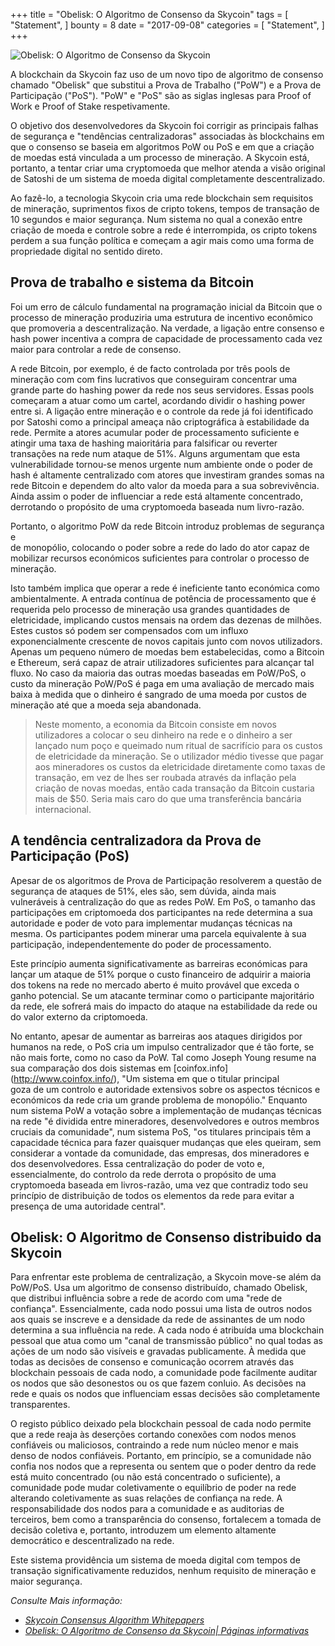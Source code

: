 +++
title = "Obelisk: O Algoritmo de Consenso da Skycoin"
tags = [
    "Statement",
]
bounty = 8
date = "2017-09-08"
categories = [
    "Statement",
]
+++

![Obelisk: O Algoritmo de Consenso da Skycoin](/img/obelisk-the-skycoin-consensus-algorithm.png)

A blockchain da Skycoin faz uso de um novo tipo de algoritmo de consenso chamado 
"Obelisk" que substitui a Prova de Trabalho ("PoW") e a Prova de Participação ("PoS"). 
"PoW" e "PoS" são as siglas inglesas para Proof of Work e Proof of Stake respetivamente.

O objetivo dos desenvolvedores da Skycoin foi corrigir as principais falhas de 
segurança e "tendências centralizadoras" associadas às blockchains em que o 
consenso se baseia em algoritmos PoW ou PoS e em que a criação de moedas está vinculada 
a um processo de mineração. A Skycoin está, portanto, a tentar criar uma cryptomoeda 
que melhor atenda a visão original de Satoshi de um sistema de moeda digital 
completamente descentralizado.

Ao fazê-lo, a tecnologia Skycoin cria uma rede blockchain sem requisitos de 
mineração, suprimentos fixos de cripto tokens, tempos de transação de 10 segundos 
e maior segurança. Num sistema no qual a conexão entre criação de moeda e 
controle sobre a rede é interrompida, os cripto tokens perdem a sua função 
política e começam a agir mais como uma forma de propriedade digital no 
sentido direto.


## Prova de trabalho e sistema da Bitcoin

Foi um erro de cálculo fundamental na programação inicial da Bitcoin que
o processo de mineração produziria uma estrutura de incentivo econômico que
promoveria a descentralização. Na verdade, a ligação entre consenso e hash 
power incentiva a compra de capacidade de processamento cada vez maior para
controlar a rede de consenso.

A rede Bitcoin, por exemplo, é de facto controlada por três pools de mineração com 
com fins lucrativos que conseguiram concentrar uma grande parte do hashing power 
da rede nos seus servidores. Essas pools começaram a atuar como um cartel,
acordando dividir o hashing power entre si. A ligação entre mineração e o 
controle da rede já foi identificado por Satoshi como a principal ameaça 
não criptográfica à estabilidade da rede. Permite a atores acumular poder 
de processamento suficiente e atingir uma taxa de hashing maioritária para
falsificar ou reverter transações na rede num ataque de 51%. Alguns argumentam que
esta vulnerabilidade tornou-se menos urgente num ambiente onde o poder de hash
é altamente centralizado com atores que investiram grandes somas na rede Bitcoin e 
dependem do alto valor da moeda para a sua sobrevivência. Ainda assim o poder de 
influenciar a rede está altamente concentrado, derrotando o propósito de uma 
cryptomoeda baseada num livro-razão.

Portanto, o algoritmo PoW da rede Bitcoin introduz problemas de segurança e  
de monopólio, colocando o poder sobre a rede do lado do ator capaz de mobilizar 
recursos económicos suficientes para controlar o processo de mineração.

Isto também implica que operar a rede é ineficiente tanto económica como ambientalmente. 
A entrada contínua de potência de processamento que é requerida pelo processo de mineração 
usa grandes quantidades de eletricidade, implicando custos mensais na ordem das dezenas de milhões. 
Estes custos só podem ser compensados com um influxo exponencialmente crescente de novos 
capitais junto com novos utilizadors. Apenas um pequeno número de moedas bem estabelecidas, 
como a Bitcoin e Ethereum, será capaz de atrair utilizadores suficientes para alcançar tal fluxo. 
No caso da maioria das outras moedas baseadas em PoW/PoS, o custo da mineração PoW/PoS 
é paga em uma avaliação de mercado mais baixa à medida que o dinheiro é sangrado de uma moeda 
por custos de mineração até que a moeda seja abandonada.

>Neste momento, a economia da Bitcoin consiste em novos utilizadores a colocar o seu 
dinheiro na rede e o dinheiro a ser lançado num poço e queimado num ritual de sacrifício 
para os custos de eletricidade da mineração. Se o utilizador médio tivesse que pagar aos 
mineradores os custos da eletricidade diretamente como taxas de transação, em vez de 
lhes ser roubada através da inflação pela criação de novas moedas, então cada transação 
da Bitcoin custaria mais de $50. Seria mais caro do que uma transferência bancária internacional.

## A tendência centralizadora da Prova de Participação (PoS)

Apesar de os algoritmos de Prova de Participação resolverem a questão de segurança
de ataques de 51%, eles são, sem dúvida, ainda mais vulneráveis à centralização do 
que as redes PoW. Em PoS, o tamanho das participações em criptomoeda dos participantes 
na rede determina a sua autoridade e poder de voto para implementar mudanças técnicas
na mesma. Os participantes podem minerar uma parcela equivalente à sua participação, 
independentemente do poder de processamento.

Este princípio aumenta significativamente as barreiras económicas para lançar 
um ataque de 51% porque o custo financeiro de adquirir a maioria dos tokens 
na rede no mercado aberto é muito provável que exceda o ganho potencial. 
Se um atacante terminar como o participante majoritário da rede, ele sofrerá 
mais do impacto do ataque na estabilidade da rede ou do valor externo da criptomoeda.

No entanto, apesar de aumentar as barreiras aos ataques dirigidos por humanos na
rede, o PoS cria um impulso centralizador que é tão forte, se não mais forte, 
como no caso da PoW. Tal como Joseph Young resume na sua comparação dos dois sistemas
em [coinfox.info] (http://www.coinfox.info/), "Um sistema em que o titular principal  
goza de um controlo e autoridade extensivos sobre os aspectos técnicos e económicos 
da rede cria um grande problema de monopólio." Enquanto num sistema PoW a votação sobre
a implementação de mudanças técnicas na rede "é dividida entre mineradores, desenvolvedores
e outros membros cruciais da comunidade", num sistema PoS, "os titulares principais 
têm a capacidade técnica para fazer quaisquer mudanças que eles queiram, sem considerar 
a vontade da comunidade, das empresas, dos mineradores e dos desenvolvedores. Essa 
centralização do poder de voto e, essencialmente, do controlo da rede derrota o propósito 
de uma cryptomoeda baseada em livros-razão, uma vez que contradiz todo seu princípio de 
distribuição de todos os elementos da rede para evitar a presença de uma autoridade central".

## Obelisk: O Algoritmo de Consenso distribuido da Skycoin

Para enfrentar este problema de centralização, a Skycoin move-se além da PoW/PoS. 
Usa um algoritmo de consenso distribuído, chamado Obelisk, que distribui influência
sobre a rede de acordo com uma "rede de confiança". Essencialmente, cada nodo possui 
uma lista de outros nodos aos quais se inscreve e a densidade da rede de assinantes 
de um nodo determina a sua influência na rede. A cada nodo é atribuída uma blockchain 
pessoal que atua como um "canal de transmissão público" no qual todas as ações de um 
nodo são visíveis e gravadas publicamente. À medida que todas as decisões de consenso 
e comunicação ocorrem através das blockchain pessoais de cada nodo, a comunidade pode 
facilmente auditar os nodos que são desonestos ou os que fazem conluio. As decisões na 
rede e quais os nodos que influenciam essas decisões são completamente transparentes.

O registo público deixado pela blockchain pessoal de cada nodo permite que a rede 
reaja às deserções cortando conexões com nodos menos confiáveis ou maliciosos, 
contraindo a rede num núcleo menor e mais denso de nodos confiáveis. Portanto, 
em princípio, se a comunidade não confia nos nodos que a representa ou sentem 
que o poder dentro da rede está muito concentrado (ou não está concentrado o suficiente), 
a comunidade pode mudar coletivamente o equilíbrio de poder na rede alterando 
coletivamente as suas relações de confiança na rede. A responsabilidade dos nodos 
para a comunidade e as auditorias de terceiros, bem como a transparência do consenso, 
fortalecem a tomada de decisão coletiva e, portanto, introduzem um elemento altamente 
democrático e descentralizado na rede.

Este sistema providência um sistema de moeda digital com tempos de transação 
significativamente reduzidos, nenhum requisito de mineração e maior segurança.

*Consulte Mais informação:*


* *[Skycoin Consensus Algorithm Whitepapers](https://www.skycoin.net/whitepapers)*
* *[Obelisk: O Algoritmo de Consenso da Skycoin| Páginas informativas](/overview/obelisk-skycoin-consensus-algorithm-information-pages/)*
